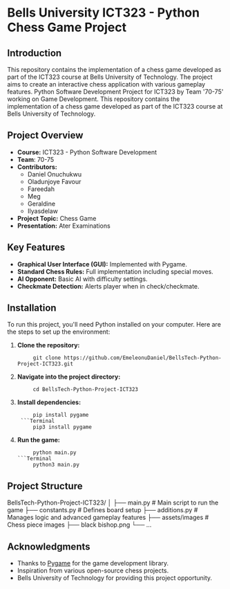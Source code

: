 # Bells University ICT323 - Python Chess Game Project

## Introduction
This repository contains the implementation of a chess game developed as part of the ICT323 course at Bells University of Technology. The project aims to create an interactive chess application with various gameplay features.
Python Software Development Project for ICT323 by Team '70-75' working on Game Development.
This repository contains the implementation of a chess game developed as part of the ICT323 course at Bells University of Technology.

## Project Overview

- **Course:** ICT323 - Python Software Development
- **Team**: 70-75
- **Contributors:** 
  - Daniel Onuchukwu
  - Oladunjoye Favour
  - Fareedah
  - Meg
  - Geraldine
  - Ilyasdelaw
- **Project Topic:** Chess Game
- **Presentation:** Ater Examinations

## Key Features

- **Graphical User Interface (GUI):** Implemented with Pygame.
- **Standard Chess Rules:** Full implementation including special moves.
- **AI Opponent:** Basic AI with difficulty settings.
- **Checkmate Detection:** Alerts player when in check/checkmate.

## Installation

To run this project, you'll need Python installed on your computer. Here are the steps to set up the environment:

1. **Clone the repository:**
   ```Terminal
        git clone https://github.com/EmeleonuDaniel/BellsTech-Python-Project-ICT323.git

2. **Navigate into the project directory:**
   ```Terminal
        cd BellsTech-Python-Project-ICT323

3. **Install dependencies:**
   ```Terminal
        pip install pygame
    ```Terminal
        pip3 install pygame

4. **Run the game:**
   ```Terminal
        python main.py
   ```Terminal
        python3 main.py

## Project Structure

BellsTech-Python-Project-ICT323/
│
├── main.py              # Main script to run the game
├── constants.py         # Defines board setup
├── additions.py         # Manages logic and advanced gameplay features
├── assets/images        # Chess piece images
            ├── black bishop.png
            └── ...


## Acknowledgments

- Thanks to [Pygame](https://www.pygame.org) for the game development library.
- Inspiration from various open-source chess projects.
- Bells University of Technology for providing this project opportunity.
